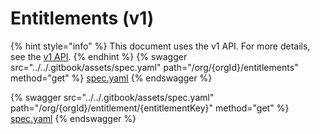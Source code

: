 # Entitlements (v1)

{% hint style="info" %}
This document uses the v1 API. For more details, see the [v1 API](../v1-api-overview/).
{% endhint %}
{% swagger src="../../.gitbook/assets/spec.yaml" path="/org/{orgId}/entitlements" method="get" %}
[spec.yaml](../../.gitbook/assets/spec.yaml)
{% endswagger %}

{% swagger src="../../.gitbook/assets/spec.yaml" path="/org/{orgId}/entitlement/{entitlementKey}" method="get" %}
[spec.yaml](../../.gitbook/assets/spec.yaml)
{% endswagger %}
